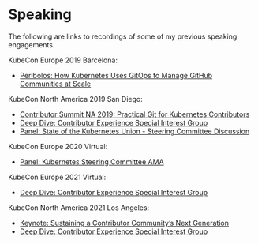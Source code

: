 # Speaking

The following are links to recordings of some of my previous speaking engagements.

KubeCon Europe 2019 Barcelona:
- [Peribolos: How Kubernetes Uses GitOps to Manage GitHub Communities at Scale](https://www.youtube.com/watch?v=te3Xj2zr1Co)

KubeCon North America 2019 San Diego:
- [Contributor Summit NA 2019: Practical Git for Kubernetes Contributors](https://www.youtube.com/watch?v=K5qI9bTG9Ik)
- [Deep Dive: Contributor Experience Special Interest Group](https://www.youtube.com/watch?v=0d97Wna4qOs)
- [Panel: State of the Kubernetes Union - Steering Committee Discussion](https://www.youtube.com/watch?v=0Su1kKlr9q0)

KubeCon Europe 2020 Virtual:
- [Panel: Kubernetes Steering Committee AMA](https://www.youtube.com/watch?v=7exbtga2AfM)

KubeCon Europe 2021 Virtual:
- [Deep Dive: Contributor Experience Special Interest Group](https://www.youtube.com/watch?v=vPK3QmVOE4Y)

KubeCon North America 2021 Los Angeles:
- [Keynote: Sustaining a Contributor Community’s Next Generation](https://sched.co/ocSC)
- [Deep Dive: Contributor Experience Special Interest Group](https://sched.co/lV91)
